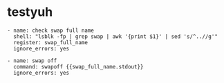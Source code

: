 # testyuh

    - name: check swap full name
      shell: "lsblk -fp | grep swap | awk '{print $1}' | sed 's/^..//g'"
      register: swap_full_name
      ignore_errors: yes

    - name: swap off
      command: swapoff {{swap_full_name.stdout}}
      ignore_errors: yes
